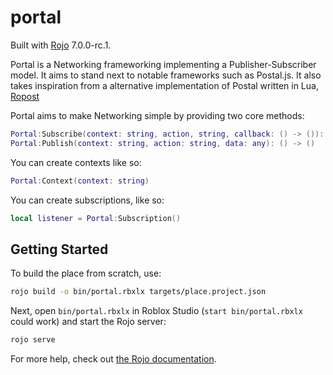 # portal
Built with [Rojo](https://github.com/rojo-rbx/rojo) 7.0.0-rc.1.

Portal is a Networking frameworking implementing a Publisher-Subscriber model. It aims to stand next to notable frameworks such as Postal.js. It also takes inspiration from a alternative implementation of Postal written in Lua, [Ropost]()

Portal aims to make Networking simple by providing two core methods:
```lua
Portal:Subscribe(context: string, action, string, callback: () -> ()): () -> ()
Portal:Publish(context: string, action: string, data: any): () -> ()
```

You can create contexts like so:
```lua
Portal:Context(context: string)
```

You can create subscriptions, like so:
```lua
local listener = Portal:Subscription()
```

## Getting Started
To build the place from scratch, use:

```bash
rojo build -o bin/portal.rbxlx targets/place.project.json
```

Next, open `bin/portal.rbxlx` in Roblox Studio (`start bin/portal.rbxlx` could work) and start the Rojo server:

```bash
rojo serve
```

For more help, check out [the Rojo documentation](https://rojo.space/docs).